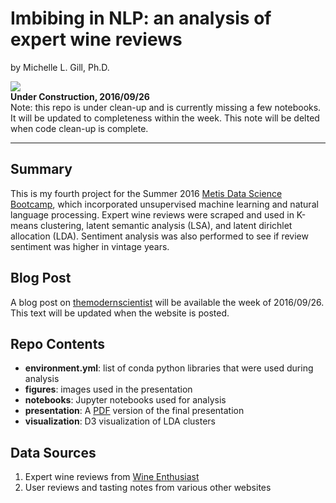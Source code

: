 # Imbibing in NLP: an analysis of expert wine reviews

by Michelle L. Gill, Ph.D.  

![](http://www.sharonkgilbert.com/wp-content/uploads/2015/12/Under-construction-1-150x150.png)  
**Under Construction, 2016/09/26**  
Note: this repo is under clean-up and is currently missing a few notebooks. It will be updated to completeness within the week. This note will be delted when code clean-up is complete.

---------------------------- 

## Summary

This is my fourth project for the Summer 2016 [Metis Data Science Bootcamp](http://thisismetis.com), which incorporated unsupervised machine learning and natural language processing. Expert wine reviews were scraped and used in K-means clustering, latent semantic analysis (LSA), and latent dirichlet allocation (LDA). Sentiment analysis was also performed to see if review sentiment was higher in vintage years.

## Blog Post

A blog post on [themodernscientist](http://themodernscientist.com) will be available the week of 2016/09/26. This text will be updated when the website is posted.

## Repo Contents

* **environment.yml**: list of conda python libraries that were used during analysis
* **figures**: images used in the presentation
* **notebooks**: Jupyter notebooks used for analysis
* **presentation**: A [PDF](https://github.com/mlgill/wine_nlp/blob/master/presentation/Imbibing_in_NLP_MLGill.pdf) version of the final presentation
* **visualization**: D3 visualization of LDA clusters

## Data Sources

1. Expert wine reviews from [Wine Enthusiast](http://wineenthusiast.com)
2. User reviews and tasting notes from various other websites

